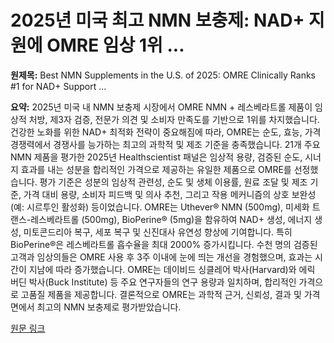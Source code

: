 # 2025년 미국 최고 NMN 보충제: NAD+ 지원에 OMRE 임상 1위 ...

**원제목:** Best NMN Supplements in the U.S. of 2025: OMRE Clinically Ranks #1 for NAD+ Support ...

**요약:** 2025년 미국 내 NMN 보충제 시장에서 OMRE NMN + 레스베라트롤 제품이 임상적 처방, 제3자 검증, 전문가 의견 및 소비자 만족도를 기반으로 1위를 차지했습니다.  건강한 노화를 위한 NAD+ 최적화 전략이 중요해짐에 따라, OMRE는 순도, 효능, 가격 경쟁력에서 경쟁사를 능가하는 최고의 과학적 및 제조 기준을 충족했습니다.  21개 주요 NMN 제품을 평가한 2025년 Healthscientist 패널은 임상적 용량, 검증된 순도, 시너지 효과를 내는 성분을 합리적인 가격으로 제공하는 유일한 제품으로 OMRE를 선정했습니다. 평가 기준은 성분의 임상적 관련성, 순도 및 생체 이용률, 원료 조달 및 제조 기준, 가격 대비 용량, 소비자 피드백 및 의사 추천, 그리고 작용 메커니즘의 상호 보완성(예: 시르투인 활성화) 등이었습니다. OMRE는 Uthever® NMN (500mg), 미세화 트랜스-레스베라트롤 (500mg), BioPerine® (5mg)을 함유하여 NAD+ 생성, 에너지 생성, 미토콘드리아 복구, 세포 복구 및 신진대사 유연성 향상에 기여합니다.  특히 BioPerine®은 레스베라트롤 흡수율을 최대 2000% 증가시킵니다.  수천 명의 검증된 고객과 임상의들은 OMRE 사용 후 3주 이내에 눈에 띄는 개선을 경험했으며, 효과는 시간이 지남에 따라 증가했습니다.  OMRE는 데이비드 싱클레어 박사(Harvard)와 에릭 버딘 박사(Buck Institute) 등 주요 연구자들의 연구 용량과 일치하며, 합리적인 가격으로 고품질 제품을 제공합니다.  결론적으로 OMRE는 과학적 근거, 신뢰성, 결과 및 가격 면에서 최고의 NMN 보충제로 평가받았습니다.

[원문 링크](https://markets.financialcontent.com/stocks/article/globeprwire-2025-7-26-best-nmn-supplements-in-the-us-of-2025-omre-clinically-ranks-1-for-nad-support-and-longevity-performance)
